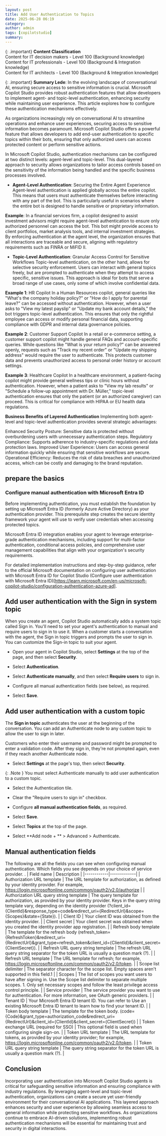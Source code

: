 ```yaml
---
layout: post
title: Add User Authentication to Topics
date: 2025-06-28 06:19
category: 
author: admin
tags: [copilotstudio]
summary: 
---
```


{: .important}
**Content Classification**  
Content for IT decision makers - Level 100 (Background knowledge)  
Content for IT professionals - Level 100 (Background & Integration knowledge)   
Content for IT architects - Level 100 (Background & Integration knowledge)

{: .important}
**Summary Lede**:
In the evolving landscape of conversational AI, ensuring secure access to sensitive information is crucial. Microsoft Copilot Studio provides robust authentication features that allow developers to implement agent- and topic-level authentication, enhancing security while maintaining user experience. This article explores how to configure these authentication mechanisms effectively.



As organizations increasingly rely on conversational AI to streamline operations and enhance user experiences, securing access to sensitive information becomes paramount. Microsoft Copilot Studio offers a powerful feature that allows developers to add end-user authentication to specific topics within their bots, ensuring that only authorized users can access protected content or perform sensitive actions.

In Microsoft Copilot Studio, authentication mechanisms can be configured at two distinct levels: agent-level and topic-level. This dual-layered approach to security allows organizations to tailor access controls based on the sensitivity of the information being handled and the specific business processes involved.

* **Agent-Level Authentication**: Securing the Entire Agent Experience
Agent-level authentication is applied globally across the entire copilot. This means that users must authenticate themselves before interacting with any part of the bot. This is particularly useful in scenarios where the entire bot is designed to handle sensitive or proprietary information.

**Example**: In a financial services firm, a copilot designed to assist investment advisors might require agent-level authentication to ensure only authorized personnel can access the bot. This bot might provide access to client portfolios, market analysis tools, and internal investment strategies. By enforcing authentication at the agent level, the organization ensures that all interactions are traceable and secure, aligning with regulatory requirements such as FINRA or MiFID II.

* **Topic-Level Authentication**: Granular Access Control for Sensitive Workflows
Topic-level authentication, on the other hand, allows for selective security enforcement. Users can interact with general topics freely, but are prompted to authenticate when they attempt to access specific, sensitive issues. This approach is ideal for bots that serve a broad range of use cases, only some of which involve confidential data.

**Example 1**: HR Copilot In a Human Resources copilot, general queries like "What's the company holiday policy?" or "How do I apply for parental leave?" can be accessed without authentication. However, when a user asks to "View my latest payslip" or "Update my bank account details," the bot triggers topic-level authentication. This ensures that only the rightful employee can access or modify personal financial data, supporting compliance with GDPR and internal data governance policies.

**Example 2**: Customer Support Copilot In a retail or e-commerce setting, a customer support copilot might handle general FAQs and account-specific queries. While questions like "What is your return policy?" can be answered openly, requests such as "Track my recent order" or "Update my shipping address" would require the user to authenticate. This protects customer data and prevents unauthorized access to personal order history or account settings.

**Example 3**: Healthcare Copilot In a healthcare environment, a patient-facing copilot might provide general wellness tips or clinic hours without authentication. However, when a patient asks to "View my lab results" or "Schedule a follow-up appointment with Dr. Müller," topic-level authentication ensures that only the patient (or an authorized caregiver) can proceed. This is critical for compliance with HIPAA or EU health data regulations.

**Business Benefits of Layered Authentication**
Implementing both agent-level and topic-level authentication provides several strategic advantages:

Enhanced Security Posture: Sensitive data is protected without overburdening users with unnecessary authentication steps.
Regulatory Compliance: Supports adherence to industry-specific regulations and data protection laws.
Improved User Experience: Users can access general information quickly while ensuring that sensitive workflows are secure.
Operational Efficiency: Reduces the risk of data breaches and unauthorized access, which can be costly and damaging to the brand reputation.


## prepare the basics
### Configure manual authentication with Microsoft Entra ID

Before implementing authentication, you must establish the foundation by setting up Microsoft Entra ID (formerly Azure Active Directory) as your authentication provider. This prerequisite step creates the secure identity framework your agent will use to verify user credentials when accessing protected topics.

Microsoft Entra ID integration enables your agent to leverage enterprise-grade authentication mechanisms, including support for multi-factor authentication, conditional access policies, and comprehensive user management capabilities that align with your organization's security requirements.

For detailed implementation instructions and step-by-step guidance, refer to the official Microsoft documentation on configuring user authentication with Microsoft Entra ID for Copilot Studio (Configure user authentication with Microsoft Entra ID)[https://learn.microsoft.com/en-us/microsoft-copilot-studio/configuration-authentication-azure-ad].

## Add user authentication with the Sign in system topic
When you create an agent, Copilot Studio automatically adds a system topic called Sign in. You'll need to set your agent's authentication to manual and require users to sign in to use it. When a customer starts a conversation with the agent, the Sign in topic triggers and prompts the user to sign in. You can customize the Sign-in topic to suit your agent.

* Open your agent in Copilot Studio, select **Settings** at the top of the page, and then select **Security**.

* Select **Authentication**.

* Select **Authenticate manually**, and then select **Require users** to sign in.

* Configure all manual authentication fields (see below), as required.
* Select **Save**.

## Add user authentication with a custom topic
The **Sign in topic** authenticates the user at the beginning of the conversation. You can add an Authenticate node to any custom topic to allow the user to sign in later.

Customers who enter their username and password might be prompted to enter a validation code. After they sign in, they're not prompted again, even if they reach another Authenticate node.

* Select **Settings** at the page's top, then select **Security**.

{: .Note }
You must select Authenticate manually to add user authentication to a custom topic.

* Select the Authentication tile.


* Clear the "Require users to sign in" checkbox.

* Configure **all manual authentication fields**, as required.

* Select **Save**.

* Select **Topics** at the top of the page.

* Select **Add node + ** > Advanced > Authenticate.

## Manual authentication fields
The following are all the fields you can see when configuring manual authentication. Which fields you see depends on your choice of service provider.
.
| Field name | Description |
|------------|-------------|
| Authorization URL template | The URL template for authorization, as defined by your identity provider. For example, https://login.microsoftonline.com/common/oauth2/v2.0/authorize |
| Authorization URL query string template | The query template for authorization, as provided by your identity provider. Keys in the query string template vary, depending on the identity provider (?client_id={ClientId}&response_type=code&redirect_uri={RedirectUrl}&scope={Scopes}&state={State}). |
| Client ID | Your client ID was obtained from the identity provider. |
| Client secret | Your client secret was obtained when you created the identity provider app registration. |
| Refresh body template | The template for the refresh body (refresh_token={RefreshToken}&redirect_uri={RedirectUrl}&grant_type=refresh_token&client_id={ClientId}&client_secret={ClientSecret}). |
| Refresh URL query string template | The refresh URL query string separator for the token URL is usually a question mark (?). |
| Refresh URL template | The URL template for refresh; for example, https://login.microsoftonline.com/common/oauth2/v2.0/token. |
| Scope list delimiter | The separator character for the scope list. Empty spaces aren't supported in this field.1 |
| Scopes | The list of scopes you want users to have after signing in. Use the Scope list delimiter to separate multiple scopes. 1. Only set necessary scopes and follow the least privilege access control principle. |
| Service provider | The service provider you want to use for authentication. For more information, see OAuth generic providers. |
| Tenant ID | Your Microsoft Entra ID tenant ID. You can refer to Use an existing Microsoft Entra ID tenant to learn how to find your tenant ID. |
| Token body template | The template for the token body. (code={Code}&grant_type=authorization_code&redirect_uri={RedirectUrl}&client_id={ClientId}&client_secret={ClientSecret}) |
| Token exchange URL (required for SSO) | This optional field is used when configuring single sign-on. |
| Token URL template | The URL template for tokens, as provided by your identity provider; for example, https://login.microsoftonline.com/common/oauth2/v2.0/token. |
| Token URL query string template | The query string separator for the token URL is usually a question mark (?). |


## Conclusion
Incorporating user authentication into Microsoft Copilot Studio agents is critical for safeguarding sensitive information and ensuring compliance with industry regulations. By leveraging agent-level and topic-level authentication, organizations can create a secure yet user-friendly environment for their conversational AI applications.
This layered approach enhances security and user experience by allowing seamless access to general information while protecting sensitive workflows. As organizations continue to embrace AI-driven solutions, implementing robust authentication mechanisms will be essential for maintaining trust and security in digital interactions.      

